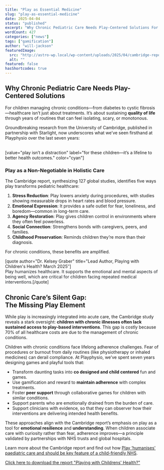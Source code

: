 ```yaml
---
title: "Play as Essential Medicine"
slug: "play-as-essential-medicine"
date: 2025-04-04
status: "published"
excerpt: "Why Chronic Pediatric Care Needs Play-Centered Solutions For children managing chronic conditions—from diabetes to cystic fibrosis—healthcare isn’t just about t..."
wordCount: 427
categories: ["news"]
tags: ["gamification"]
author: "will-jackson"
featuredImage:
  src: "http://astro-wp.local/wp-content/uploads/2025/04/cambridge-report.png"
  alt: ""
featured: false
hasShortcodes: true
---
```

<h2 >Why Chronic Pediatric Care Needs Play-Centered Solutions</h2>

<p>For children managing chronic conditions—from diabetes to cystic fibrosis—healthcare isn’t just about treatments. It’s about sustaining <strong>quality of life</strong> through years of routines that can feel isolating, scary, or monotonous. </p>

<p>Groundbreaking research from the University of Cambridge, published in partnership with Starlight, now underscores what we’ve seen firsthand at Playphysio over the last seven years: </p>

<p><StatsCards>
<br />
[value="play isn’t a distraction" label="for these children—it’s a lifeline to better health outcomes." color="cyan"]<br />

</StatsCards></p>

<h3 >Play as a Non-Negotiable in Holistic Care</h3>

<p>The Cambridge report, synthesizing 127 global studies, identifies five ways play transforms pediatric healthcare:</p>

<ol >
<li><strong>Stress Reduction</strong>: Play lowers anxiety during procedures, with studies showing measurable drops in heart rates and blood pressure.</li>

<li><strong>Emotional Expression</strong>: It provides a safe outlet for fear, loneliness, and boredom—common in long-term care.</li>

<li><strong>Agency Restoration</strong>: Play gives children control in environments where they often feel powerless.</li>

<li><strong>Social Connection</strong>: Strengthens bonds with caregivers, peers, and families.</li>

<li><strong>Childhood Preservation</strong>: Reminds children they’re more than their diagnosis.</li>
</ol>

<p>For chronic conditions, these benefits are amplified. </p>

<p>[quote author="Dr. Kelsey Graber" title="Lead Author, Playing with Children's Health? March 2025&#8243;]<br />
<span style="color: #1f2328;">Play humanizes healthcare. It supports the emotional and mental aspects of being well, which are critical for children facing repeated medical interventions.</span>[/quote]</p>

<p></p>

<h2 >Chronic Care’s Silent Gap: <br>The Missing Play Element</h2>

<p>While play is increasingly integrated into acute care, the Cambridge study reveals a stark oversight: <strong>children with chronic illnesses often lack sustained access to play-based interventions</strong>. This gap is costly because 70% of all healthcare costs are due to the management of chronic conditions.</p>

<p>Children with chronic conditions face lifelong adherence challenges. Fear of procedures or burnout from daily routines (like physiotherapy or inhaled medicines) can derail compliance. At Playphysio, we’ve spent seven years designing games and playful tools that:</p>

<ul >
<li>Transform daunting tasks into <strong>co designed and child centered</strong> fun and games.</li>

<li>Use gamification and reward to <strong>maintain adherence</strong> with complex treatments.</li>

<li>Foster <strong>peer support</strong> through collaborative games for children with similar conditions.</li>

<li>Support parents who are emotionally drained from the burden of care. </li>

<li>Support clinicians with evidence, so that they can observer how their interventions are delivering intended health benefits.</li>
</ul>

<p>These approaches align with the Cambridge report’s emphasis on play as a tool for <strong>emotional resilience</strong> and <strong>understanding</strong>. When children associate care with curiosity rather than fear, adherence improves—a principle validated by partnerships with NHS trusts and global hospitals.</p>

<p>Learn more about the Cambridge report and find out how  <a href="https://www.cam.ac.uk/research/news/play-humanises-paediatric-care-and-should-be-key-feature-of-a-child-friendly-nhs-report-0">Play &#8216;humanises' paediatric care and should be key feature of a child-friendly NHS</a>.</p>

<p><a href="https://www.pedalhub.net/wp-content/uploads/2025/03/PEDAL-Playing-with-childrens-health.pdf">Click here to download the report "Playing with Childrens' Health?"</a></p>

<p></p>